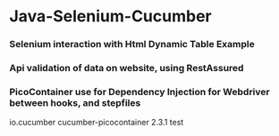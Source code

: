 # Java-Selenium-Cucumber

### Selenium interaction with Html Dynamic Table Example

### Api validation of data on website, using RestAssured

### PicoContainer use for Dependency Injection for Webdriver between hooks, and stepfiles
<dependency>
    <groupId>io.cucumber</groupId>
    <artifactId>cucumber-picocontainer</artifactId>
    <version>2.3.1</version>
    <scope>test</scope>
</dependency>


